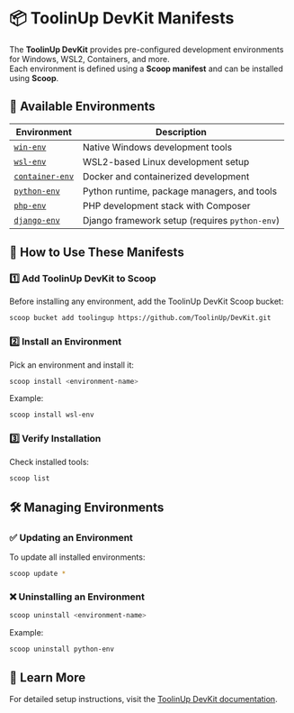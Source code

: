 # 📦 ToolinUp DevKit Manifests

The **ToolinUp DevKit** provides pre-configured development environments for Windows, WSL2, Containers, and more.  
Each environment is defined using a **Scoop manifest** and can be installed using **Scoop**.

## 📁 Available Environments

| Environment      | Description |
|-----------------|-------------|
| [`win-env`](../docs/win-env/README.md) | Native Windows development tools |
| [`wsl-env`](../docs/wsl-env/README.md) | WSL2-based Linux development setup |
| [`container-env`](../docs/container-env/README.md) | Docker and containerized development |
| [`python-env`](../docs/python-env/README.md) | Python runtime, package managers, and tools |
| [`php-env`](../docs/php-env/README.md) | PHP development stack with Composer |
| [`django-env`](../docs/django-env/README.md) | Django framework setup (requires `python-env`) |

## 🚀 How to Use These Manifests

### 1️⃣ **Add ToolinUp DevKit to Scoop**
Before installing any environment, add the ToolinUp DevKit Scoop bucket:
```sh
scoop bucket add toolingup https://github.com/ToolinUp/DevKit.git
```

### 2️⃣ **Install an Environment**
Pick an environment and install it:
```sh
scoop install <environment-name>
```
Example:
```sh
scoop install wsl-env
```

### 3️⃣ **Verify Installation**
Check installed tools:
```sh
scoop list
```

## 🛠 Managing Environments

### ✅ **Updating an Environment**
To update all installed environments:
```sh
scoop update *
```

### ❌ **Uninstalling an Environment**
```sh
scoop uninstall <environment-name>
```
Example:
```sh
scoop uninstall python-env
```

## 🔗 Learn More
For detailed setup instructions, visit the [ToolinUp DevKit documentation](https://www.toolingup.com).
